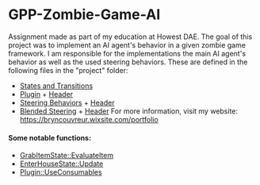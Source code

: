 # GPP-Zombie-Game-AI
Assignment made as part of my education at Howest DAE. The goal of this project was to implement an AI agent's behavior in a given zombie game framework. I am responsible for the implementations the main AI agent's behavior as well as the used steering behaviors. These are defined in the following files in the "project" folder:
- [States and Transitions](project/StatesAndTransitions.h)
- [Plugin](project/Plugin.cpp) + [Header](project/Plugin.h)
- [Steering Behaviors](project/SteeringBehaviors.cpp) + [Header](project/SteeringBehaviors.h)
- [Blended Steering](project/BlendedSteering.cpp) + [Header](project/BlendedSteering.h)
For more information, visit my website: https://bryncouvreur.wixsite.com/portfolio

#### Some notable functions:
- [GrabItemState::EvaluateItem](project/StatesAndTransitions.h#L172-L259)
- [EnterHouseState::Update](project/StatesAndTransitions.h#L74-L113)
- [Plugin::UseConsumables](project/Plugin.h#L302-L340)
